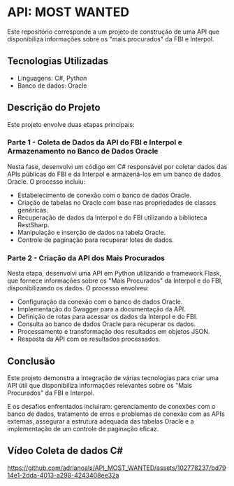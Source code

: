 # API: MOST WANTED

Este repositório corresponde a um projeto de construção de uma API que disponibiliza informações sobre os "mais procurados" da FBI e Interpol.

## **Tecnologias Utilizadas**

- Linguagens: C#, Python
- Banco de dados: Oracle

## **Descrição do Projeto**

Este projeto envolve duas etapas principais:

### **Parte 1 - Coleta de Dados da API do FBI e Interpol e Armazenamento no Banco de Dados Oracle**

Nesta fase, desenvolvi um código em C# responsável por coletar dados das APIs públicas do FBI e da Interpol e armazená-los em um banco de dados Oracle. O processo incluiu:

- Estabelecimento de conexão com o banco de dados Oracle.
- Criação de tabelas no Oracle com base nas propriedades de classes genéricas.
- Recuperação de dados da Interpol e do FBI utilizando a biblioteca RestSharp.
- Manipulação e inserção de dados na tabela Oracle.
- Controle de paginação para recuperar lotes de dados.

### **Parte 2 - Criação da API dos Mais Procurados**

Nesta etapa, desenvolvi uma API em Python utilizando o framework Flask, que fornece informações sobre os "Mais Procurados" da Interpol e do FBI, disponibilizando os dados. O processo envolveu:

- Configuração da conexão com o banco de dados Oracle.
- Implementação do Swagger para a documentação da API.
- Definição de rotas para acessar os dados da Interpol e do FBI.
- Consulta ao banco de dados Oracle para recuperar os dados.
- Processamento e transformação dos resultados em objetos JSON.
- Resposta da API com os resultados processados.

## **Conclusão**

Este projeto demonstra a integração de várias tecnologias para criar uma API útil que disponibiliza informações relevantes sobre os "Mais Procurados" da FBI e Interpol.

E os desafios enfrentados incluíram: gerenciamento de conexões com o banco de dados, tratamento de erros e problemas de conexão com as APIs externas, assegurar a estrutura adequada das tabelas Oracle e a implementação de um controle de paginação eficaz.

## Vídeo Coleta de dados C#
https://github.com/adrianoals/API_MOST_WANTED/assets/102778237/bd7914e1-2dda-4013-a298-4243408ee32a


